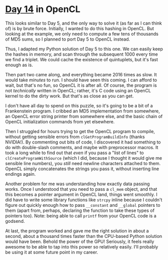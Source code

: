 # [Day 14](http://adventofcode.com/2016/day/14) in OpenCL

This looks similar to Day 5, and the only way to solve it (as far as I can
think of) is by brute force. Initially, I wanted to do this hashing in OpenCL.
But looking at the example, we only need to compute a few tens of thousands of
MD5 sums, so I planned to port Day 5 to OpenCL instead.

Thus, I adapted my Python solution of Day 5 to this one. We can easily keep the
hashes in memory, and scan through the subsequent 1000 every time we find a
triplet. We could cache the existence of quintuplets, but it's fast enough as
is.

Then part two came along, and everything became 2016 times as slow. It would
take _minutes_ to run. I should have seen this coming. I can afford to wait,
but that's no fun, so OpenCL it is after all. Of course, the program is not
_technically_ written in OpenCL; rather, it's C code using an OpenCL kernel to
do the dirty work. But that's as close as you can get.

I don't have all day to spend on this puzzle, so it's going to be a bit of a
Frankenstein program. I cribbed an MD5 implementation from somewhere, an OpenCL
error string printer from somewhere else, and the basic chain of OpenCL
initialization commands from yet elsewhere.

Then I struggled for hours trying to get the OpenCL program to compile, without
getting sensible errors from `clGetProgramBuildInfo` (thanks NVIDIA!). By
commenting out bits of code, I discovered it had something to do with
double-slash comments, and maybe with preprocessor macros. It took a long while
to find out that _even_ if you pass a "list of lines" to
`clCreateProgramWithSource` (which I did, because I thought it would give me
sensible line numbers), you _still_ need newline characters attached to them.
OpenCL simply concatenates the strings you pass it, without inserting line
endings again.

Another problem for me was understanding how exactly data passing works. Once I
understood that you need to pass a `cl_mem` object, and that this becomes a
pointer argument in OpenCL land, things went smoothly. I did have to write some
library functions like `strcpy` inline because I couldn't figure out quickly
enough how to pass `__constant` and `__global` pointers to them (apart from,
perhaps, declaring the function to take these types of pointers too). Note:
being able to call `printf` from your OpenCL code is a godsend.

At last, the program worked and gave me the right solution in about a second,
about a thousand times faster than the CPU-based Python solution would have
been. Behold the power of the GPU! Seriously, it feels really awesome to be able
to tap into this power so relatively easily. I'll probably be using it at some
future point in my career.
